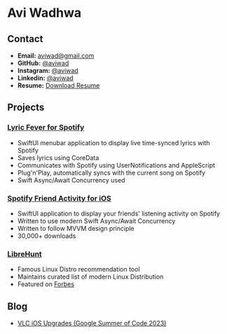 # Avi Wadhwa

## Contact
- **Email:** [aviwad@gmail.com](mailto:aviwad@gmail.com)
- **GitHub:** [@aviwad](https://github.com/aviwad)
- **Instagram:** [@aviwad](https://instagram.com/aviwad)
- **Linkedin:** [@aviwad](https://linkedin.com/in/aviwad)
- **Resume:** [Download Resume](https://aviwadhwa.com/resume.pdf)

## Projects

### [Lyric Fever for Spotify](https://github.com/aviwad/SpotifyLyricsInMenubar/)
- SwiftUI menubar application to display live time-synced lyrics with Spotify
- Saves lyrics using CoreData
- Communicates with Spotify using UserNotifications and AppleScript
- Plug'n'Play, automatically syncs with the current song on Spotify
- Swift Async/Await Concurrency used

### [Spotify Friend Activity for iOS](https://aviwad.github.io/FriendActivitySpotifyHomepage/)
- SwiftUI application to display your friends' listening activity on Spotify
- Written to use modern Swift Async/Await Concurrency
- Written to follow MVVM design principle
- 30,000+ downloads

### [LibreHunt](https://librehunt.org/)
- Famous Linux Distro recommendation tool
- Maintains curated list of modern Linux Distribution
- Featured on [Forbes](https://www.forbes.com/sites/jasonevangelho/2018/11/27/choosing-linux-2-awesome-tools-to-find-your-perfect-linux-os/)


## Blog

- [VLC iOS Upgrades (Google Summer of Code 2023)](https://aviwadhwa.com/VLC%20iOS%20Upgrades)